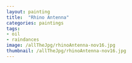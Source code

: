 ```yaml
---
layout: painting
title:  "Rhino Antenna"
categories: paintings 
tags: 
- oil 
- raindances 
image: /allTheJpg/rhinoAntenna-nov16.jpg
thumbnail: /allTheJpg/rhinoAntenna-nov16.jpg
---
```

